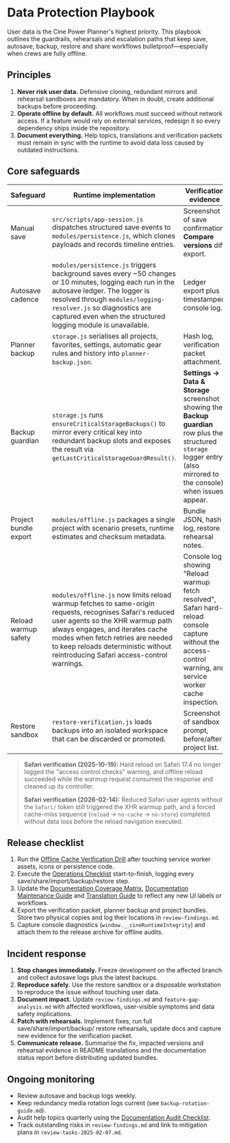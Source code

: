 # Data Protection Playbook

User data is the Cine Power Planner's highest priority. This playbook outlines
the guardrails, rehearsals and escalation paths that keep save, autosave,
backup, restore and share workflows bulletproof—especially when crews are fully
offline.

## Principles

1. **Never risk user data.** Defensive cloning, redundant mirrors and rehearsal
   sandboxes are mandatory. When in doubt, create additional backups before
   proceeding.
2. **Operate offline by default.** All workflows must succeed without network
   access. If a feature would rely on external services, redesign it so every
   dependency ships inside the repository.
3. **Document everything.** Help topics, translations and verification packets
   must remain in sync with the runtime to avoid data loss caused by outdated
   instructions.

## Core safeguards

| Safeguard | Runtime implementation | Verification evidence |
| --- | --- | --- |
| Manual save | `src/scripts/app-session.js` dispatches structured save events to `modules/persistence.js`, which clones payloads and records timeline entries. | Screenshot of save confirmation, **Compare versions** diff export. |
| Autosave cadence | `modules/persistence.js` triggers background saves every ~50 changes or 10 minutes, logging each run in the autosave ledger. The logger is resolved through `modules/logging-resolver.js` so diagnostics are captured even when the structured logging module is unavailable. | Ledger export plus timestamped console log. |
| Planner backup | `storage.js` serialises all projects, favorites, settings, automatic gear rules and history into `planner-backup.json`. | Hash log, verification packet attachment. |
| Backup guardian | `storage.js` runs `ensureCriticalStorageBackups()` to mirror every critical key into redundant backup slots and exposes the result via `getLastCriticalStorageGuardResult()`. | **Settings → Data & Storage** screenshot showing the **Backup guardian** row plus the structured `storage` logger entry (also mirrored to the console) when issues appear. |
| Project bundle export | `modules/offline.js` packages a single project with scenario presets, runtime estimates and checksum metadata. | Bundle JSON, hash log, restore rehearsal notes. |
| Reload warmup safety | `modules/offline.js` now limits reload warmup fetches to same-origin requests, recognises Safari's reduced user agents so the XHR warmup path always engages, and iterates cache modes when fetch retries are needed to keep reloads deterministic without reintroducing Safari access-control warnings. | Console log showing "Reload warmup fetch resolved", Safari hard-reload console capture without the access-control warning, and service worker cache inspection. |
| Restore sandbox | `restore-verification.js` loads backups into an isolated workspace that can be discarded or promoted. | Screenshot of sandbox prompt, before/after project list. |

> **Safari verification (2025-10-19):** Hard reload on Safari 17.4 no longer logged the "access control checks" warning, and offline reload succeeded while the warmup request consumed the response and cleaned up its controller.
>
> **Safari verification (2026-02-14):** Reduced Safari user agents without the `Safari/` token still triggered the XHR warmup path, and a forced cache-miss sequence (`reload` → `no-cache` → `no-store`) completed without data loss before the reload navigation executed.

## Release checklist

1. Run the [Offline Cache Verification Drill](offline-cache-verification-drill.md)
   after touching service worker assets, icons or persistence code.
2. Execute the [Operations Checklist](operations-checklist.md) start-to-finish,
   logging every save/share/import/backup/restore step.
3. Update the [Documentation Coverage Matrix](documentation-coverage-matrix.md),
   [Documentation Maintenance Guide](documentation-maintenance.md) and
   [Translation Guide](translation-guide.md) to reflect any new UI labels or
   workflows.
4. Export the verification packet, planner backup and project bundles. Store two
   physical copies and log their locations in `review-findings.md`.
5. Capture console diagnostics (`window.__cineRuntimeIntegrity`) and attach them
   to the release archive for offline audits.

## Incident response

1. **Stop changes immediately.** Freeze development on the affected branch and
   collect autosave logs plus the latest backups.
2. **Reproduce safely.** Use the restore sandbox or a disposable workstation to
   reproduce the issue without touching user data.
3. **Document impact.** Update `review-findings.md` and `feature-gap-analysis.md`
   with affected workflows, user-visible symptoms and data safety implications.
4. **Patch with rehearsals.** Implement fixes, run full save/share/import/backup/
   restore rehearsals, update docs and capture new evidence for the verification
   packet.
5. **Communicate release.** Summarise the fix, impacted versions and rehearsal
   evidence in README translations and the documentation status report before
   distributing updated bundles.

## Ongoing monitoring

- Review autosave and backup logs weekly.
- Keep redundancy media rotation logs current (see `backup-rotation-guide.md`).
- Audit help topics quarterly using the [Documentation Audit Checklist](documentation-audit-checklist.md).
- Track outstanding risks in `review-findings.md` and link to mitigation plans in
  `review-tasks-2025-02-07.md`.
